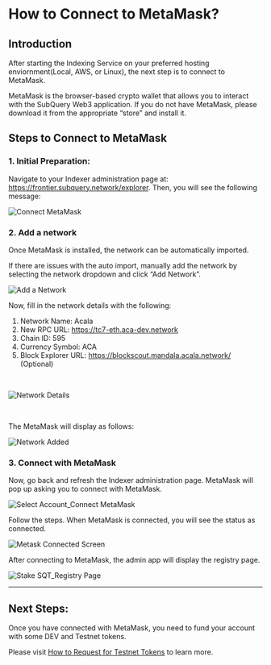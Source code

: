 # How to Connect to MetaMask?

## Introduction

After starting the Indexing Service on your preferred hosting enviornment(Local, AWS, or Linux), the next step is to connect to MetaMask.

MetaMask is the browser-based crypto wallet that allows you to interact with the SubQuery Web3 application. If you do not have MetaMask, please download it from the appropriate “store” and install it. 


## Steps to Connect to MetaMask

### 1. Initial Preparation:

Navigate to your Indexer administration page at: https://frontier.subquery.network/explorer. Then, you will see the following message: <br />

![Connect MetaMask](/assets/img/connect_metamask.png)

### 2. Add a network

Once MetaMask is installed, the network can be automatically imported. 

If there are issues with the auto import, manually add the network by selecting the network dropdown and click “Add Network”. <br />

![Add a Network](/assets/img/add_network_metamask.png)

Now, fill in the network details with the following:

1. Network Name: Acala
2. New RPC URL: https://tc7-eth.aca-dev.network
3. Chain ID: 595
4. Currency Symbol: ACA
5. Block Explorer URL: https://blockscout.mandala.acala.network/ (Optional)

<br />

![Network Details](/assets/img/network_details_metamask.png)

<br />

The MetaMask will display as follows: <br />

![Network Added](/assets/img/network_added_metamask.png)

### 3. Connect with MetaMask

Now, go back and refresh the Indexer administration page. MetaMask will pop up asking you to connect with MetaMask. <br />

![Select Account_Connect MetaMask](/assets/img/connectmetamask_selectaccount.png)

Follow the steps. When MetaMask is connected, you will see the status as connected. <br />

![Metask Connected Screen](/assets/img/metask_connected_status.png)

After connecting to MetaMask, the admin app will display the registry page. <br />

![Stake SQT_Registry Page](/assets/img/stakeSQT_index_project.png)

---
## Next Steps:

Once you have connected with MetaMask, you need to fund your account with some DEV and Testnet tokens. 

Please visit [How to Request for Testnet Tokens](../metamask/request-token.md) to learn more.